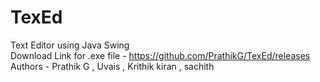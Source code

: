# TexEd
Text Editor using Java Swing<br>
Download Link for .exe file - https://github.com/PrathikG/TexEd/releases<br>
Authors - Prathik G , Uvais , Krithik kiran , sachith

